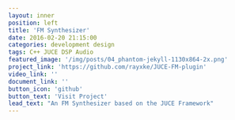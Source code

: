 ```yaml
---
layout: inner
position: left
title: 'FM Synthesizer'
date: 2016-02-20 21:15:00
categories: development design
tags: C++ JUCE DSP Audio
featured_image: '/img/posts/04_phantom-jekyll-1130x864-2x.png'
project_link: 'https://github.com/rayxke/JUCE-FM-plugin'
video_link: ''
document_link: ''
button_icon: 'github'
button_text: 'Visit Project'
lead_text: "An FM Synthesizer based on the JUCE Framework"
---
```

